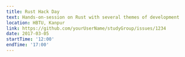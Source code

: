 ```yaml
---
title: Rust Hack Day
text: Hands-on-session on Rust with several themes of development
location: HBTU, Kanpur
link: https://github.com/yourUserName/studyGroup/issues/1234
date: 2017-03-05
startTime: '12:00'
endTime: '17:00'
---
```

